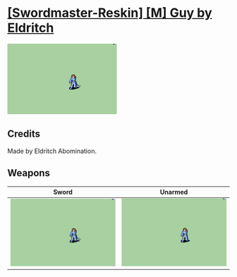 # [\[Swordmaster-Reskin\] \[M\] Guy by Eldritch](./)

<img src="./1.%20Sword/Sword_000.png" alt="[Swordmaster-Reskin] [M] Guy by Eldritch standing" />

## Credits

Made by Eldritch Abomination.

## Weapons


|Sword |Unarmed |
|  :---: | :---: |
| <img alt="Sword animation" src="./1.%20Sword/Sword.gif" /> | <img alt="Unarmed animation" src="./8.%20Unarmed/Unarmed.gif" /> |
